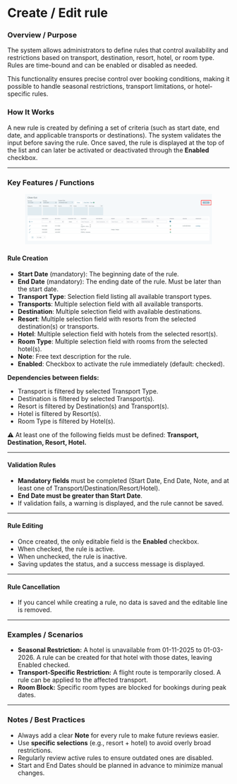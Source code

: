 # Create / Edit rule

### **Overview / Purpose**

The system allows administrators to define rules that control availability and restrictions based on transport, destination, resort, hotel, or room type. Rules are time-bound and can be enabled or disabled as needed.

This functionality ensures precise control over booking conditions, making it possible to handle seasonal restrictions, transport limitations, or hotel-specific rules.

### **How It Works**

A new rule is created by defining a set of criteria (such as start date, end date, and applicable transports or destinations). The system validates the input before saving the rule. Once saved, the rule is displayed at the top of the list and can later be activated or deactivated through the **Enabled** checkbox.

***

### **Key Features / Functions**

<figure><img src="../.gitbook/assets/image (1).png" alt=""><figcaption></figcaption></figure>

#### **Rule Creation**

* **Start Date** (mandatory): The beginning date of the rule.
* **End Date** (mandatory): The ending date of the rule. Must be later than the start date.
* **Transport Type**: Selection field listing all available transport types.
* **Transports**: Multiple selection field with all available transports.
* **Destination**: Multiple selection field with available destinations.
* **Resort**: Multiple selection field with resorts from the selected destination(s) or transports.
* **Hotel**: Multiple selection field with hotels from the selected resort(s).
* **Room Type**: Multiple selection field with rooms from the selected hotel(s).
* **Note**: Free text description for the rule.
* **Enabled**: Checkbox to activate the rule immediately (default: checked).

**Dependencies between fields:**

* Transport is filtered by selected Transport Type.
* Destination is filtered by selected Transport(s).
* Resort is filtered by Destination(s) and Transport(s).
* Hotel is filtered by Resort(s).
* Room Type is filtered by Hotel(s).

⚠️ At least one of the following fields must be defined: **Transport, Destination, Resort, Hotel.**

***

#### **Validation Rules**

* **Mandatory fields** must be completed (Start Date, End Date, Note, and at least one of Transport/Destination/Resort/Hotel).
* **End Date must be greater than Start Date**.
* If validation fails, a warning is displayed, and the rule cannot be saved.

***

#### **Rule Editing**

* Once created, the only editable field is the **Enabled** checkbox.
* When checked, the rule is active.
* When unchecked, the rule is inactive.
* Saving updates the status, and a success message is displayed.

***

#### **Rule Cancellation**

* If you cancel while creating a rule, no data is saved and the editable line is removed.

***

### **Examples / Scenarios**

* **Seasonal Restriction:** A hotel is unavailable from 01-11-2025 to 01-03-2026. A rule can be created for that hotel with those dates, leaving Enabled checked.
* **Transport-Specific Restriction:** A flight route is temporarily closed. A rule can be applied to the affected transport.
* **Room Block:** Specific room types are blocked for bookings during peak dates.

***

### **Notes / Best Practices**

* Always add a clear **Note** for every rule to make future reviews easier.
* Use **specific selections** (e.g., resort + hotel) to avoid overly broad restrictions.
* Regularly review active rules to ensure outdated ones are disabled.
* Start and End Dates should be planned in advance to minimize manual changes.
